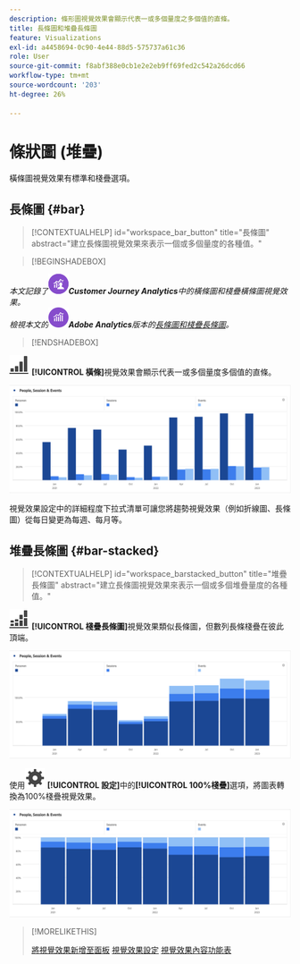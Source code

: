 ```yaml
---
description: 條形圖視覺效果會顯示代表一或多個量度之多個值的直條。
title: 長條圖和堆疊長條圖
feature: Visualizations
exl-id: a4458694-0c90-4e44-88d5-575737a61c36
role: User
source-git-commit: f8abf388e0cb1e2e2eb9ff69fed2c542a26dcd66
workflow-type: tm+mt
source-wordcount: '203'
ht-degree: 26%

---
```


# 條狀圖 (堆疊)

橫條圖視覺效果有標準和棧疊選項。

## 長條圖 {#bar}

<!-- markdownlint-disable MD034 -->

>[!CONTEXTUALHELP]
>id="workspace_bar_button"
>title="長條圖"
>abstract="建立長條圖視覺效果來表示一個或多個量度的各種值。"

<!-- markdownlint-enable MD034 -->


>[!BEGINSHADEBOX]

*本文記錄了![CustomerJourneyAnalytics](/help/assets/icons/CustomerJourneyAnalytics.svg)**Customer Journey Analytics**中的橫條圖和棧疊橫條圖視覺效果。<br/>檢視本文的![AdobeAnalytics](/help/assets/icons/AdobeAnalytics.svg)**Adobe Analytics**版本的[長條圖和棧疊長條圖](https://experienceleague.adobe.com/en/docs/analytics/analyze/analysis-workspace/visualizations/bar)。*

>[!ENDSHADEBOX]


![GraphBarVertical](/help/assets/icons/GraphBarVertical.svg) **[!UICONTROL 橫條]**&#x200B;視覺效果會顯示代表一或多個量度多個值的直條。

![虛擬長條圖視覺效果顯示多個量度，包括頁面檢視、造訪、登入和退出。](assets/bar.png)

視覺效果設定中的詳細程度下拉式清單可讓您將趨勢視覺效果（例如折線圖、長條圖）從每日變更為每週、每月等。

## 堆疊長條圖 {#bar-stacked}

<!-- markdownlint-disable MD034 -->

>[!CONTEXTUALHELP]
>id="workspace_barstacked_button"
>title="堆疊長條圖"
>abstract="建立長條圖視覺效果來表示一個或多個堆疊量度的各種值。"

<!-- markdownlint-enable MD034 -->


![GraphBarVerticalStacked](/help/assets/icons/GraphBarVerticalStacked.svg) **[!UICONTROL 棧疊長條圖]**&#x200B;視覺效果類似長條圖，但數列長條棧疊在彼此頂端。

![顯示多個量度的棧疊長條圖。](assets/bar-stacked.png)

使用![設定](/help/assets/icons/Setting.svg) **[!UICONTROL 設定]**&#x200B;中的&#x200B;**[!UICONTROL 100%棧疊]**&#x200B;選項，將圖表轉換為100%棧疊視覺效果。

![100%棧疊長條圖。](assets/bar-stacked100.png)

>[!MORELIKETHIS]
>
>[將視覺效果新增至面板](/help/analysis-workspace/visualizations/freeform-analysis-visualizations.md#add-visualizations-to-a-panel)
>[視覺效果設定](/help/analysis-workspace/visualizations/freeform-analysis-visualizations.md#settings)
>[視覺效果內容功能表](/help/analysis-workspace/visualizations/freeform-analysis-visualizations.md#context-menu)
>

